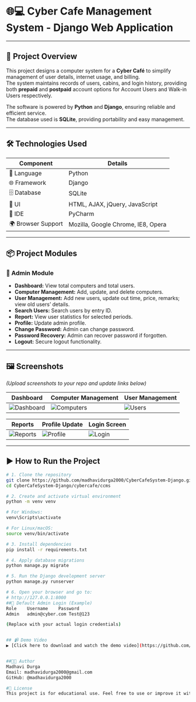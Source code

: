# 🌐💻  Cyber Cafe Management System - Django Web Application

---

## 🚀 Project Overview

This project designs a computer system for a **Cyber Café** to simplify management of user details, internet usage, and billing.  
The system maintains records of users, cabins, and login history, providing both **prepaid** and **postpaid** account options for Account Users and Walk-in Users respectively.

The software is powered by **Python** and **Django**, ensuring reliable and efficient service.  
The database used is **SQLite**, providing portability and easy management.

---

## 🛠️ Technologies Used

| Component          | Details                                  |
|--------------------|------------------------------------------|
| 🐍 Language        | Python                                   |
| 🌐 Framework       | Django                                   |
| 🗄️ Database       | SQLite                                   |
| 🎨 UI              | HTML, AJAX, jQuery, JavaScript           |
| 🧠 IDE             | PyCharm                                  |
| 🌍 Browser Support | Mozilla, Google Chrome, IE8, Opera       |

---

## 📦 Project Modules

### 🔐 Admin Module
- **Dashboard:** View total computers and total users.
- **Computer Management:** Add, update, and delete computers.
- **User Management:** Add new users, update out time, price, remarks; view old users’ details.
- **Search Users:** Search users by entry ID.
- **Report:** View user statistics for selected periods.
- **Profile:** Update admin profile.
- **Change Password:** Admin can change password.
- **Password Recovery:** Admin can recover password if forgotten.
- **Logout:** Secure logout functionality.

---

## 🖼️ Screenshots

*(Upload screenshots to your repo and update links below)*

| Dashboard          | Computer Management      | User Management        |
|--------------------|-------------------------|-----------------------|
| ![Dashboard](link) | ![Computers](link)      | ![Users](link)        |

| Reports            | Profile Update          | Login Screen           |
|--------------------|-------------------------|-----------------------|
| ![Reports](link)   | ![Profile](link)        | ![Login](link)        |

---

## ▶️ How to Run the Project

```bash
# 1. Clone the repository
git clone https://github.com/madhavidurga2000/CyberCafeSystem-Django.git
cd CyberCafeSystem-Django/cybercafe/ccms

# 2. Create and activate virtual environment
python -m venv venv

# For Windows:
venv\Scripts\activate

# For Linux/macOS:
source venv/bin/activate

# 3. Install dependencies
pip install -r requirements.txt

# 4. Apply database migrations
python manage.py migrate

# 5. Run the Django development server
python manage.py runserver

# 6. Open your browser and go to:
# http://127.0.0.1:8000
##🔑 Default Admin Login (Example)
Role	Username	Password
Admin	admin@cyber.com	Test@123

(Replace with your actual login credentials)


## 📹 Demo Video  
▶️ [Click here to download and watch the demo video](https://github.com/madhavidurga2000/CyberCafeSystem-Django/raw/master/demo1.mp4)


##👩‍💻 Author
Madhavi Durga
Email: madhavidurga2000@gmail.com
GitHub: @madhavidurga2000

#📄 License
This project is for educational use. Feel free to use or improve it with credit.






